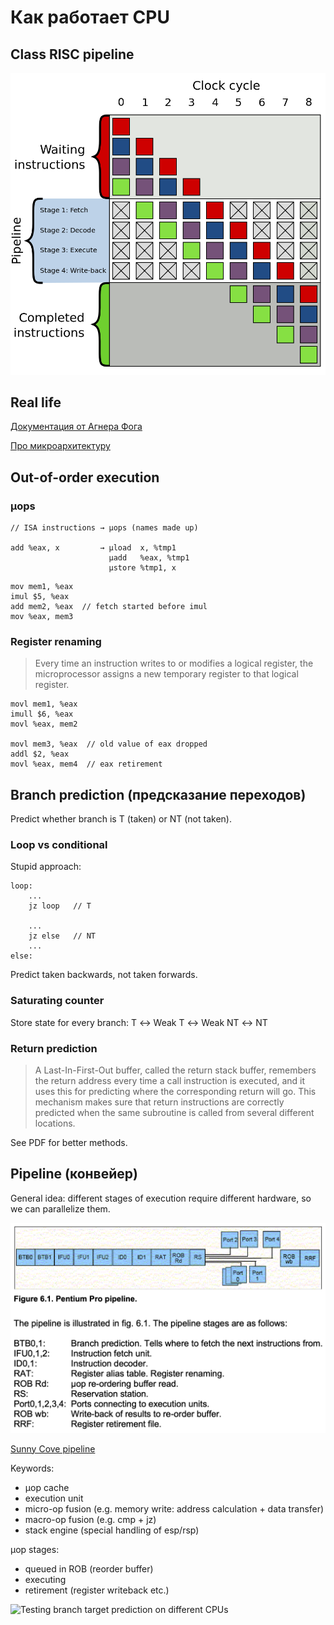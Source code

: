 # Как работает CPU

## Class RISC pipeline

![Классический 4-стадийный конвейер RISC](4-stage-pipeline.png)

## Real life

[Документация от Агнера Фога](https://agner.org/optimize/#manuals)

[Про микроархитектуру](https://agner.org/optimize/microarchitecture.pdf)

## Out-of-order execution
### µops

```x86asm
// ISA instructions → µops (names made up)

add %eax, x         → µload  x, %tmp1
                      µadd   %eax, %tmp1
                      µstore %tmp1, x
```

```x86asm
mov mem1, %eax
imul $5, %eax
add mem2, %eax  // fetch started before imul
mov %eax, mem3
```

### Register renaming

> Every time an
instruction writes to or modifies a logical register, the microprocessor assigns a new
temporary register to that logical register.

```x86asm
movl mem1, %eax
imull $6, %eax
movl %eax, mem2

movl mem3, %eax  // old value of eax dropped
addl $2, %eax
movl %eax, mem4  // eax retirement
```

## Branch prediction (предсказание переходов)
Predict whether branch is T (taken) or NT (not taken).

### Loop vs conditional
Stupid approach:
```x86asm
loop:
    ...
    jz loop   // T

    ...
    jz else   // NT
    ...
else:
```
Predict taken backwards, not taken forwards.

### Saturating counter
Store state for every branch: T ↔ Weak T ↔ Weak NT ↔ NT

### Return prediction
> A Last-In-First-Out buffer, called the return stack buffer,
remembers the return address every time a call instruction is executed, and it uses this for
predicting where the corresponding return will go. This mechanism makes sure that return
instructions are correctly predicted when the same subroutine is called from several
different locations.

See PDF for better methods.

## Pipeline (конвейер)
General idea: different stages of execution require different hardware,
so we can parallelize them.

![Pentium Pro pipeline](pipeline.png)

[Sunny Cove pipeline](https://en.wikichip.org/wiki/intel/microarchitectures/sunny_cove#Pipeline)

Keywords:
* µop cache
* execution unit
* micro-op fusion (e.g. memory write: address calculation + data transfer)
* macro-op fusion (e.g. cmp + jz)
* stack engine (special handling of esp/rsp)

µop stages:
* queued in ROB (reorder buffer)
* executing
* retirement (register writeback etc.)

![Testing branch target prediction on different CPUs](https://blog.cloudflare.com/branch-predictor/)
